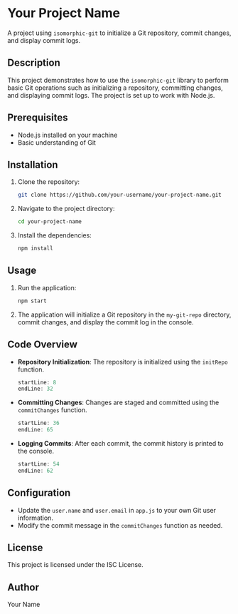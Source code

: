 # Your Project Name

A project using `isomorphic-git` to initialize a Git repository, commit changes, and display commit logs.

## Description

This project demonstrates how to use the `isomorphic-git` library to perform basic Git operations such as initializing a repository, committing changes, and displaying commit logs. The project is set up to work with Node.js.

## Prerequisites

- Node.js installed on your machine
- Basic understanding of Git

## Installation

1. Clone the repository:

   ```bash
   git clone https://github.com/your-username/your-project-name.git
   ```

2. Navigate to the project directory:

   ```bash
   cd your-project-name
   ```

3. Install the dependencies:

   ```bash
   npm install
   ```

## Usage

1. Run the application:

   ```bash
   npm start
   ```

2. The application will initialize a Git repository in the `my-git-repo` directory, commit changes, and display the commit log in the console.

## Code Overview

- **Repository Initialization**: The repository is initialized using the `initRepo` function.
  ```javascript:app.js
  startLine: 8
  endLine: 32
  ```

- **Committing Changes**: Changes are staged and committed using the `commitChanges` function.
  ```javascript:app.js
  startLine: 36
  endLine: 65
  ```

- **Logging Commits**: After each commit, the commit history is printed to the console.
  ```javascript:app.js
  startLine: 54
  endLine: 62
  ```

## Configuration

- Update the `user.name` and `user.email` in `app.js` to your own Git user information.
- Modify the commit message in the `commitChanges` function as needed.

## License

This project is licensed under the ISC License.

## Author

Your Name